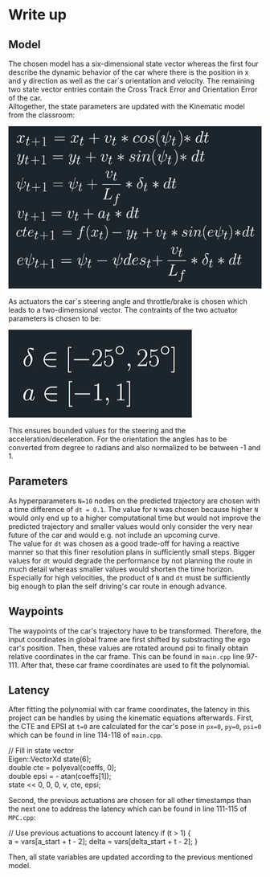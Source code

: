 # Write up

[image1]: ./images/model.png "Model"
[image2]: ./images/actuator.png "Model"

## Model

The chosen model has a six-dimensional state vector whereas the first four describe the dynamic behavior of the car where there is the position in x and y direction as well as the car`s orientation and velocity. The remaining two state vector entries contain the Cross Track Error and Orientation Error of the car.  
Alltogether, the state parameters are updated with the Kinematic model from the classroom:  

![alt text][image1]

As actuators the car`s steering angle and throttle/brake is chosen which leads to a two-dimensional vector.
The contraints of the two actuator parameters is chosen to be:

![alt text][image2]

This ensures bounded values for the steering and the acceleration/deceleration. For the orientation the angles has to be converted from degree to radians and also normalized to be between -1 and 1.

## Parameters

As hyperparameters `N=10` nodes on the predicted trajectory are chosen with a time difference of `dt = 0.1`. The value for `N` was chosen because higher `N` would only end up to a higher computational time but would not improve the predicted trajectory and smaller values would only consider the very near future of the car and would e.g. not include an upcoming curve.  
The value for `dt` was chosen as a good trade-off for having a reactive manner so that this finer resolution plans in sufficiently small steps. Bigger values for `dt` would degrade the performance by not planning the route in much detail whereas smaller values would shorten the time horizon.  
Especially for high velocities, the product of `N` and `dt` must be sufficiently big enough to plan the self driving's car route in enough advance.

## Waypoints

The waypoints of the car's trajectory have to be transformed. Therefore, the input coordinates in global frame are first shifted by substracting the ego car's position. Then, these values are rotated around psi to finally obtain relative coordinates in the car frame. This can be found in `main.cpp` line 97-111.
After that, these car frame coordinates are used to fit the polynomial.

## Latency

After fitting the polynomial with car frame coordinates, the latency in this project can be handles by using the kinematic equations afterwards.
First, the CTE and EPSI at `t=0` are calculated for the car's pose in `px=0`, `py=0`, `psi=0` which can be found in line 114-118 of `main.cpp`.

// Fill in state vector  
Eigen::VectorXd state(6);  
double cte = polyeval(coeffs, 0);  
double epsi = - atan(coeffs[1]);  
state << 0, 0, 0, v, cte, epsi;  

Second, the previous actuations are chosen for all other timestamps than the next one to address the latency which can be found in line 111-115 of `MPC.cpp`:

// Use previous actuations to account latency
if (t > 1) {   
	a = vars[a_start + t - 2];
	delta = vars[delta_start + t - 2];
}

Then, all state variables are updated according to the previous mentioned model.